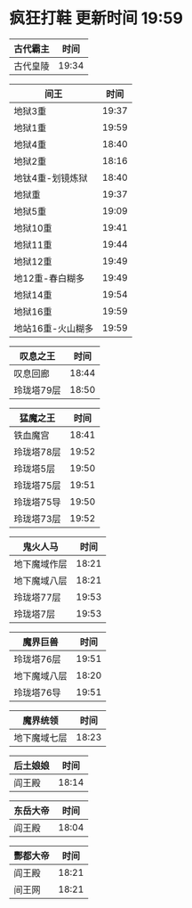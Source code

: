 # 疯狂打鞋 更新时间 19:59

| 古代霸主   | 时间    |
|--------|-------|
| 古代皇陵 | 19:34 |

| 间王   | 时间    |
|--------|-------|
| 地狱3重 | 19:37 |
| 地狱1重 | 19:59 |
| 地狱4重 | 18:40 |
| 地狱2重 | 18:16 |
| 地钛4重-划镜炼狱 | 18:40 |
| 地狱重 | 19:37 |
| 地狱5重 | 19:09 |
| 地狱10重 | 19:41 |
| 地狱11重 | 19:44 |
| 地狱12重 | 19:49 |
| 地12重-春白糊多 | 19:49 |
| 地狱14重 | 19:54 |
| 地狱16重 | 19:59 |
| 地站16重-火山糊多 | 19:59 |

| 叹息之王   | 时间    |
|--------|-------|
| 叹息回廊 | 18:44 |
| 玲珑塔79层 | 18:50 |

| 猛魔之王   | 时间    |
|--------|-------|
| 铁血魔宫 | 18:41 |
| 玲珑塔78层 | 19:52 |
| 玲珑塔5层 | 19:50 |
| 玲珑塔75层 | 19:51 |
| 玲珑塔75导 | 19:50 |
| 玲珑塔73层 | 19:52 |

| 鬼火人马   | 时间    |
|--------|-------|
| 地下魔域作层 | 18:21 |
| 地下魔域八层 | 18:21 |
| 玲珑塔77层 | 19:53 |
| 玲珑塔7层 | 19:53 |

| 魔界巨兽   | 时间    |
|--------|-------|
| 玲珑塔76层 | 19:51 |
| 地下魔域八层 | 18:20 |
| 玲珑塔76导 | 19:51 |

| 魔界统领   | 时间    |
|--------|-------|
| 地下魔域七层 | 18:23 |

| 后土娘娘   | 时间    |
|--------|-------|
| 阎王殿 | 18:14 |

| 东岳大帝   | 时间    |
|--------|-------|
| 阎王殿 | 18:04 |

| 酆都大帝   | 时间    |
|--------|-------|
| 阎王殿 | 18:21 |
| 间王网 | 18:21 |